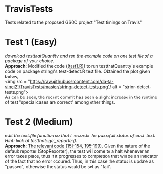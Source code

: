 # TravisTests

Tests related to the proposed GSOC project "Test timings on Travis"

# Test 1 (Easy)
<i>download <a href = https://github.com/tdhock/testthatQuantity>testthatQuantity</a> and run the <a href = https://github.com/tdhock/testthatQuantity/blob/master/R/testthatQuantity.R#L99-L126>example code</a> 
on one test file of a package of your choice.</i>
<br>
<b>Approach</b>: Modified the code (<a href="https://github.com/da-ta-vinci21/TravisTests/blob/master/test1.R#L99-L126">(test1.R)</a>) to run testthatQuantity's example code on package stringr's test-detect.R test file.
Obtained the plot given below, <br>
<img src = "https://raw.githubusercontent.com/da-ta-vinci21/TravisTests/master/stringr-detect-tests.png"/ alt = "strinr-detect-tests.png">
<br>
As can be seen, the recent commit has seen a slight increase in the runtime of test "special cases are correct" among other things. 

# Test 2 (Medium)
<i>edit the test.file function so that it records the pass/fail status of each test.
Hint: look at testthat::get_reporter().</i>
<br>
<b>Approach</b>: <a href = "https://github.com/da-ta-vinci21/TravisTests/blob/master/test2.R#L151-L154">The relevant code (151-154, 195-199)</a>. 
Given the nature of the default reporter (StopReporter), the test will come to a halt whenever
an error takes place, thus if it progresses to completion that will be an indicator of the fact that no error
occured. Thus, in this case the status is update as "passed", otherwise the status would be set as "fail".





